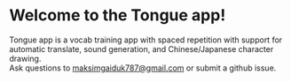 # Welcome to the Tongue app! 
Tongue app is a vocab training app with spaced repetition with support for automatic translate, sound generation, and Chinese/Japanese character drawing.  
Ask questions to maksimgaiduk787@gmail.com or submit a github issue.
